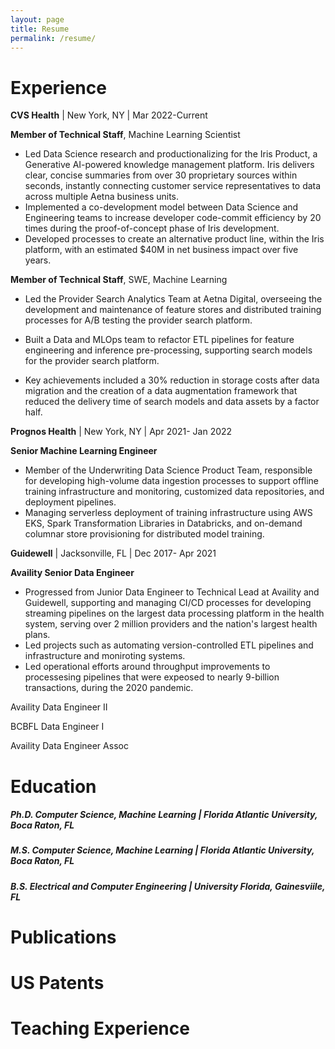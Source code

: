 ```yaml
---
layout: page
title: Resume
permalink: /resume/
---
```


# Experience
**CVS Health** |  New York, NY | Mar 2022-Current

**Member of Technical Staff**, Machine Learning Scientist
- Led Data Science research and productionalizing for the Iris Product, a Generative AI-powered knowledge management platform. Iris delivers clear, concise summaries from over 30 proprietary sources within seconds, instantly connecting customer service representatives to data across multiple Aetna business units.
- Implemented a co-development model between Data Science and Engineering teams to increase developer code-commit efficiency by 20 times during the proof-of-concept phase of Iris development.
- Developed processes to create an alternative product line, within the Iris platform, with an estimated $40M in net business impact over five years.

**Member of Technical Staff**, SWE, Machine Learning  
- Led the Provider Search Analytics Team at Aetna Digital, overseeing the development and maintenance of feature stores and distributed training processes for A/B testing the provider search platform.

- Built a Data and MLOps team to refactor ETL pipelines for feature engineering and inference pre-processing, supporting search models for the provider search platform.
-  Key achievements included a 30% reduction in storage costs after data migration and the creation of a data augmentation framework that reduced the delivery time of search models and data assets by a factor half.

**Prognos  Health** \| New York, NY \| Apr 2021- Jan 2022

**Senior Machine Learning Engineer**
- Member of the Underwriting Data Science Product Team, responsible for developing high-volume data ingestion processes to support offline training infrastructure and monitoring, customized data repositories, and deployment pipelines.
- Managing serverless deployment of training infrastructure using AWS EKS, Spark Transformation Libraries in Databricks, and on-demand columnar store provisioning for distributed model training.

**Guidewell** \| Jacksonville, FL \| Dec 2017- Apr 2021

**Availity Senior Data Engineer**
- Progressed from Junior Data Engineer to Technical Lead at Availity and Guidewell, supporting and managing CI/CD processes for developing streaming pipelines on the largest data processing platform in the health system, serving over 2 million providers and the nation's largest health plans.
- Led projects such as automating version-controlled ETL pipelines and infrastructure and moniroting systems. 
- Led operational efforts around throughput improvements to processesing pipelines that were expeosed to nearly 9-billion transactions, during the 2020 pandemic.

Availity Data Engineer II

BCBFL Data Engineer I

Availity Data Engineer Assoc


# Education
##### **Ph.D. Computer Science, Machine Learning** \| Florida Atlantic University, Boca Raton, FL

##### **M.S. Computer Science, Machine Learning** \| Florida Atlantic University, Boca Raton, FL


##### **B.S. Electrical and Computer Engineering** \| University Florida, Gainesviile, FL


# Publications

# US Patents

# Teaching Experience